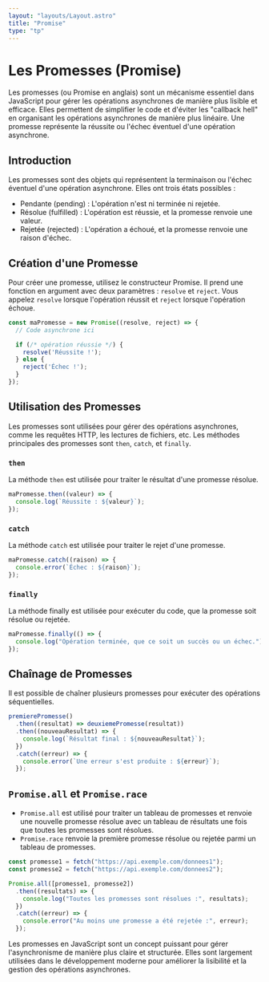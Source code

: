 ```yaml
---
layout: "layouts/Layout.astro"
title: "Promise"
type: "tp"
---
```


# Les Promesses (Promise)

Les promesses (ou Promise en anglais) sont un mécanisme essentiel dans JavaScript pour gérer les opérations asynchrones de manière plus lisible et efficace. Elles permettent de simplifier le code et d'éviter les "callback hell" en organisant les opérations asynchrones de manière plus linéaire. Une promesse représente la réussite ou l'échec éventuel d'une opération asynchrone.

## Introduction

Les promesses sont des objets qui représentent la terminaison ou l'échec éventuel d'une opération asynchrone. Elles ont trois états possibles :

- Pendante (pending) : L'opération n'est ni terminée ni rejetée.
- Résolue (fulfilled) : L'opération est réussie, et la promesse renvoie une valeur.
- Rejetée (rejected) : L'opération a échoué, et la promesse renvoie une raison d'échec.

## Création d'une Promesse

Pour créer une promesse, utilisez le constructeur Promise. Il prend une fonction en argument avec deux paramètres : `resolve` et `reject`. Vous appelez `resolve` lorsque l'opération réussit et `reject` lorsque l'opération échoue.

```js
const maPromesse = new Promise((resolve, reject) => {
  // Code asynchrone ici

  if (/* opération réussie */) {
    resolve('Réussite !');
  } else {
    reject('Échec !');
  }
});
```

## Utilisation des Promesses

Les promesses sont utilisées pour gérer des opérations asynchrones, comme les requêtes HTTP, les lectures de fichiers, etc. Les méthodes principales des promesses sont `then`, `catch`, et `finally`.

### `then`

La méthode `then` est utilisée pour traiter le résultat d'une promesse résolue.

```js
maPromesse.then((valeur) => {
  console.log(`Réussite : ${valeur}`);
});
```

### `catch`

La méthode `catch` est utilisée pour traiter le rejet d'une promesse.

```js
maPromesse.catch((raison) => {
  console.error(`Échec : ${raison}`);
});
```

### `finally`

La méthode finally est utilisée pour exécuter du code, que la promesse soit résolue ou rejetée.

```js
maPromesse.finally(() => {
  console.log("Opération terminée, que ce soit un succès ou un échec.");
});
```

## Chaînage de Promesses

Il est possible de chaîner plusieurs promesses pour exécuter des opérations séquentielles.

```js
premierePromesse()
  .then((resultat) => deuxiemePromesse(resultat))
  .then((nouveauResultat) => {
    console.log(`Résultat final : ${nouveauResultat}`);
  })
  .catch((erreur) => {
    console.error(`Une erreur s'est produite : ${erreur}`);
  });
```

## `Promise.all` et `Promise.race`

- `Promise.all` est utilisé pour traiter un tableau de promesses et renvoie une nouvelle promesse résolue avec un tableau de résultats une fois que toutes les promesses sont résolues.
- `Promise.race` renvoie la première promesse résolue ou rejetée parmi un tableau de promesses.

```js
const promesse1 = fetch("https://api.exemple.com/donnees1");
const promesse2 = fetch("https://api.exemple.com/donnees2");

Promise.all([promesse1, promesse2])
  .then((resultats) => {
    console.log("Toutes les promesses sont résolues :", resultats);
  })
  .catch((erreur) => {
    console.error("Au moins une promesse a été rejetée :", erreur);
  });
```

Les promesses en JavaScript sont un concept puissant pour gérer l'asynchronisme de manière plus claire et structurée. Elles sont largement utilisées dans le développement moderne pour améliorer la lisibilité et la gestion des opérations asynchrones.
